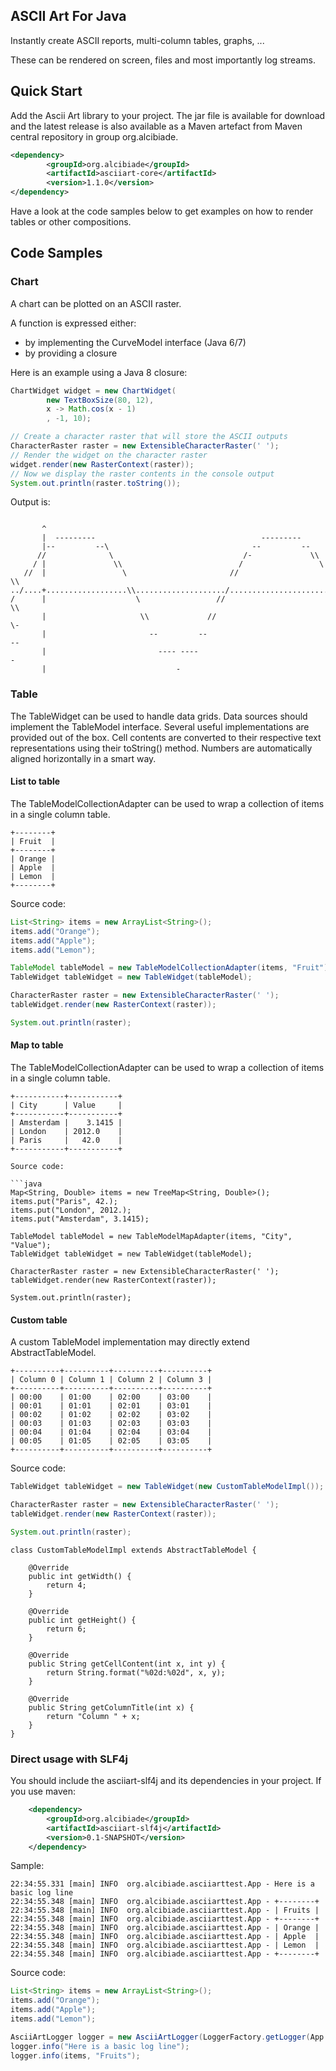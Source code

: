 ## ASCII Art For Java

Instantly create ASCII reports, multi-column tables, graphs, ...

These can be rendered on screen, files and most importantly log streams.

## Quick Start

Add the Ascii Art library to your project. The jar file is available for download and the latest 
release is also available as a Maven artefact from Maven central repository in group org.alcibiade.

```xml
<dependency>
        <groupId>org.alcibiade</groupId>
        <artifactId>asciiart-core</artifactId>
        <version>1.1.0</version>
</dependency>
```

Have a look at the code samples below to get examples on how to render tables or other compositions.

## Code Samples

### Chart

A chart can be plotted on an ASCII raster.

A function is expressed either:

* by implementing the CurveModel interface (Java 6/7)
* by providing a closure

Here is an example using a Java 8 closure:

```java
ChartWidget widget = new ChartWidget(
        new TextBoxSize(80, 12),
        x -> Math.cos(x - 1)
        , -1, 10);

// Create a character raster that will store the ASCII outputs
CharacterRaster raster = new ExtensibleCharacterRaster(' ');
// Render the widget on the character raster
widget.render(new RasterContext(raster));
// Now we display the raster contents in the console output
System.out.println(raster.toString());
```

Output is:

```

       ^                                                                        
       |  ---------                                     ---------               
       |--         --\                                --         --             
      //              \                             /-             \\           
     / |               \\                          /                 \          
   //  |                 \                       //                   \\        
../....+..................\\..................../.......................\......>
/      |                    \                 //                         \\     
       |                     \\             //                             \-   
       |                       --         --                                 -- 
       |                         ---- ----                                     -
       |                             -                                          

```


### Table

The TableWidget can be used to handle data grids. Data sources should implement
the TableModel interface. Several useful implementations are provided out of the
box.
Cell contents are converted to their respective text representations using their
toString() method. Numbers are automatically aligned horizontally in a smart
way.

#### List to table

The TableModelCollectionAdapter can be used to wrap a collection of items
in a single column table.

```
+--------+
| Fruit  |
+--------+
| Orange |
| Apple  |
| Lemon  |
+--------+
```

Source code:

```java
List<String> items = new ArrayList<String>();
items.add("Orange");
items.add("Apple");
items.add("Lemon");

TableModel tableModel = new TableModelCollectionAdapter(items, "Fruit");
TableWidget tableWidget = new TableWidget(tableModel);

CharacterRaster raster = new ExtensibleCharacterRaster(' ');
tableWidget.render(new RasterContext(raster));

System.out.println(raster);
```

#### Map to table

The TableModelCollectionAdapter can be used to wrap a collection of items
in a single column table.

```
+-----------+-----------+
| City      | Value     |
+-----------+-----------+
| Amsterdam |    3.1415 |
| London    | 2012.0    |
| Paris     |   42.0    |
+-----------+-----------+

Source code:

```java
Map<String, Double> items = new TreeMap<String, Double>();
items.put("Paris", 42.);
items.put("London", 2012.);
items.put("Amsterdam", 3.1415);

TableModel tableModel = new TableModelMapAdapter(items, "City", "Value");
TableWidget tableWidget = new TableWidget(tableModel);

CharacterRaster raster = new ExtensibleCharacterRaster(' ');
tableWidget.render(new RasterContext(raster));

System.out.println(raster);
```

#### Custom table

A custom TableModel implementation may directly 
extend AbstractTableModel.

```
+----------+----------+----------+----------+
| Column 0 | Column 1 | Column 2 | Column 3 |
+----------+----------+----------+----------+
| 00:00    | 01:00    | 02:00    | 03:00    |
| 00:01    | 01:01    | 02:01    | 03:01    |
| 00:02    | 01:02    | 02:02    | 03:02    |
| 00:03    | 01:03    | 02:03    | 03:03    |
| 00:04    | 01:04    | 02:04    | 03:04    |
| 00:05    | 01:05    | 02:05    | 03:05    |
+----------+----------+----------+----------+
```

Source code:

```java
TableWidget tableWidget = new TableWidget(new CustomTableModelImpl());

CharacterRaster raster = new ExtensibleCharacterRaster(' ');
tableWidget.render(new RasterContext(raster));

System.out.println(raster);
```

```
class CustomTableModelImpl extends AbstractTableModel {

    @Override
    public int getWidth() {
        return 4;
    }

    @Override
    public int getHeight() {
        return 6;
    }

    @Override
    public String getCellContent(int x, int y) {
        return String.format("%02d:%02d", x, y);
    }

    @Override
    public String getColumnTitle(int x) {
        return "Column " + x;
    }
}
```

### Direct usage with SLF4j

You should include the asciiart-slf4j and its dependencies
in your project. If you use maven:

```xml
    <dependency>
        <groupId>org.alcibiade</groupId>
        <artifactId>asciiart-slf4j</artifactId>
        <version>0.1-SNAPSHOT</version>
    </dependency>
```

Sample:

```
22:34:55.331 [main] INFO  org.alcibiade.asciiarttest.App - Here is a basic log line
22:34:55.348 [main] INFO  org.alcibiade.asciiarttest.App - +--------+
22:34:55.348 [main] INFO  org.alcibiade.asciiarttest.App - | Fruits |
22:34:55.348 [main] INFO  org.alcibiade.asciiarttest.App - +--------+
22:34:55.348 [main] INFO  org.alcibiade.asciiarttest.App - | Orange |
22:34:55.348 [main] INFO  org.alcibiade.asciiarttest.App - | Apple  |
22:34:55.348 [main] INFO  org.alcibiade.asciiarttest.App - | Lemon  |
22:34:55.348 [main] INFO  org.alcibiade.asciiarttest.App - +--------+
```

Source code:

```java
List<String> items = new ArrayList<String>();
items.add("Orange");
items.add("Apple");
items.add("Lemon");

AsciiArtLogger logger = new AsciiArtLogger(LoggerFactory.getLogger(App.class));
logger.info("Here is a basic log line");
logger.info(items, "Fruits");
```